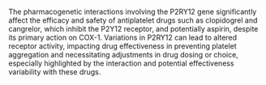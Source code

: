 The pharmacogenetic interactions involving the P2RY12 gene significantly affect the efficacy and safety of antiplatelet drugs such as clopidogrel and cangrelor, which inhibit the P2Y12 receptor, and potentially aspirin, despite its primary action on COX-1. Variations in P2RY12 can lead to altered receptor activity, impacting drug effectiveness in preventing platelet aggregation and necessitating adjustments in drug dosing or choice, especially highlighted by the interaction and potential effectiveness variability with these drugs.